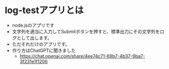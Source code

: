 # log-testアプリとは
- node.jsのアプリです
- 文字列を適当に入力してSubmitボタンを押すと、標準出力にその文字列をログとして出します。
- ただそれだけのアプリです。
- 作り方はChatGPTに聞きました
    - https://chat.openai.com/share/4ee74c71-69b7-4b37-9ba7-3f231e1f1206
